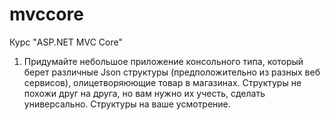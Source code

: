 # mvccore
Курс "ASP.NET MVC Core"

1. Придумайте небольшое приложение консольного типа, который берет различные Json
структуры (предположительно из разных веб сервисов), олицетворяюющие товар в магазинах.
Структуры не похожи друг на друга, но вам нужно их учесть, сделать универсально. Структуры
на ваше усмотрение.
